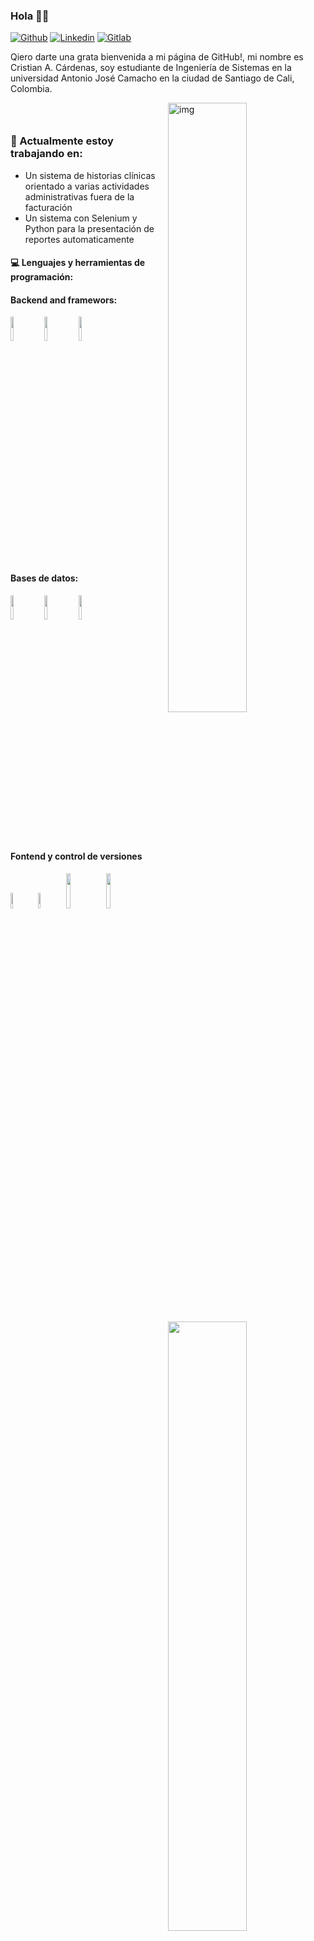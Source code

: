 ### Hola 👋🏼

[![Github](https://img.shields.io/badge/-Github-000?style=flat&logo=Github&logoColor=white)](https://github.com/procristancho)
[![Linkedin](https://img.shields.io/badge/-LinkedIn-blue?style=flat&logo=Linkedin&logoColor=white)](https://www.linkedin.com/in/cristian-andres-cardenas-osorio-63581a81/)
[![Gitlab](https://img.shields.io/badge/-Gitlab-black?style=flat&logo=Gitlab&logoColor=white)](https://gitlab.com/Procristancho)

Qiero darte una grata bienvenida a mi página de GitHub!, mi nombre es Cristian A. Cárdenas, soy estudiante de Ingeniería de Sistemas en la universidad Antonio José Camacho en la ciudad de Santiago de Cali, Colombia.

<img align="right" alt="img" src="https://user-images.githubusercontent.com/22782918/115094026-bebfc080-9ee1-11eb-9dc0-480680849baf.jpeg" width="50%" height="auto" />

<code> <br> </code>

### 🌱 Actualmente estoy trabajando en:

- Un sistema de historias clínicas orientado a varias actividades administrativas fuera de la facturación
- Un sistema con Selenium y Python para la presentación de reportes automaticamente

#### :computer: Lenguajes y herramientas de programación:
<p>
   
 <img width="50%" align="right" src="https://github-readme-stats.vercel.app/api?username=procristancho&show_icons=true&hide_border=true" />  
 
 
#### Backend and framewors:

<code><img width="10%" src="https://www.vectorlogo.zone/logos/python/python-ar21.svg"></code>
<code><img width="10%" src="https://www.vectorlogo.zone/logos/pocoo_flask/pocoo_flask-ar21.svg"></code>
<code><img width="10%" src="https://www.vectorlogo.zone/logos/djangoproject/djangoproject-ar21.svg"></code>


#### Bases de datos:
<code><img width="10%" src="https://www.vectorlogo.zone/logos/postgresql/postgresql-vertical.svg"></code>
<code><img width="10%" src="https://www.vectorlogo.zone/logos/mysql/mysql-official.svg"></code>
<code><img width="10%" src="https://www.vectorlogo.zone/logos/mongodb/mongodb-ar21.svg"></code>


#### Fontend y control de versiones
<code><img width="8%" src="https://www.vectorlogo.zone/logos/angular/angular-icon.svg"></code>
<code><img width="8%" src="https://www.vectorlogo.zone/logos/w3_html5/w3_html5-icon.svg"></code>
<code><img width="12%" src="https://www.vectorlogo.zone/logos/javascript/javascript-ar21.svg"></code>
<code><img width="12%" src="https://www.vectorlogo.zone/logos/git-scm/git-scm-ar21.svg"></code>

</p>



<!--
**procristancho/procristancho** is a ✨ _special_ ✨ repository because its `README.md` (this file) appears on your GitHub profile.

Here are some ideas to get you started:

- 🔭 I’m currently working on ...
- 🌱 I’m currently learning ...
- 👯 I’m looking to collaborate on ...
- 🤔 I’m looking for help with ...
- 💬 Ask me about ...
- 📫 How to reach me: ...
- 😄 Pronouns: ...
- ⚡ Fun fact: ...
-->
